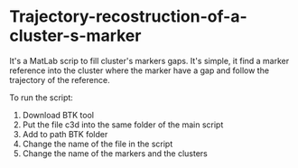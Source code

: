 # Trajectory-recostruction-of-a-cluster-s-marker

It's a MatLab scrip to fill cluster's markers gaps. 
It's simple, it find a marker reference into the cluster where the marker have a gap and follow the trajectory of the reference. 

To run the script:
1. Download BTK tool
2. Put the file c3d into the same folder of the main script
3. Add to path BTK folder
4. Change the name of the file in the script
5. Change the name of the markers and the clusters 
